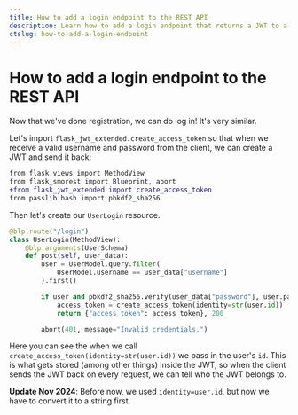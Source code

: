 ```yaml
---
title: How to add a login endpoint to the REST API
description: Learn how to add a login endpoint that returns a JWT to a REST API using Flask-Smorest and Flask-JWT-Extended.
ctslug: how-to-add-a-login-endpoint
---
```


# How to add a login endpoint to the REST API

Now that we've done registration, we can do log in! It's very similar.

Let's import `flask_jwt_extended.create_access_token` so that when we receive a valid username and password from the client, we can create a JWT and send it back:

```diff title="resources/user.py"
from flask.views import MethodView
from flask_smorest import Blueprint, abort
+from flask_jwt_extended import create_access_token
from passlib.hash import pbkdf2_sha256
```

Then let's create our `UserLogin` resource.

```python title="resources/user.py"
@blp.route("/login")
class UserLogin(MethodView):
    @blp.arguments(UserSchema)
    def post(self, user_data):
        user = UserModel.query.filter(
            UserModel.username == user_data["username"]
        ).first()

        if user and pbkdf2_sha256.verify(user_data["password"], user.password):
            access_token = create_access_token(identity=str(user.id))
            return {"access_token": access_token}, 200

        abort(401, message="Invalid credentials.")
```

Here you can see the when we call `create_access_token(identity=str(user.id))` we pass in the user's `id`. This is what gets stored (among other things) inside the JWT, so when the client sends the JWT back on every request, we can tell who the JWT belongs to.

**Update Nov 2024**: Before now, we used `identity=user.id`, but now we have to convert it to a string first.
